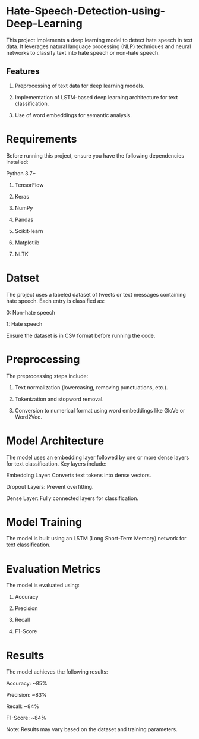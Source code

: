 # Hate-Speech-Detection-using-Deep-Learning

This project implements a deep learning model to detect hate speech in text data. It leverages natural language processing (NLP) techniques and neural networks to classify text into hate speech or non-hate speech.

## Features

1. Preprocessing of text data for deep learning models.

2. Implementation of LSTM-based deep learning architecture for text classification.

3. Use of word embeddings for semantic analysis.

# Requirements

Before running this project, ensure you have the following dependencies installed:

Python 3.7+

1. TensorFlow

2. Keras

3. NumPy

4. Pandas

5. Scikit-learn

6. Matplotlib

7. NLTK

# Datset

The project uses a labeled dataset of tweets or text messages containing hate speech. Each entry is classified as:

0: Non-hate speech

1: Hate speech

 Ensure the dataset is in CSV format before running the code.

# Preprocessing

The preprocessing steps include:

1. Text normalization (lowercasing, removing punctuations, etc.).

2. Tokenization and stopword removal.

3. Conversion to numerical format using word embeddings like GloVe or Word2Vec.

# Model Architecture

The model uses an embedding layer followed by one or more dense layers for text classification. Key layers include:

Embedding Layer: Converts text tokens into dense vectors.

Dropout Layers: Prevent overfitting.

Dense Layer: Fully connected layers for classification.

# Model Training

The model is built using an LSTM (Long Short-Term Memory) network for text classification.

# Evaluation Metrics

The model is evaluated using:

1. Accuracy

2. Precision

3. Recall

4. F1-Score

# Results

The model achieves the following results:

Accuracy: ~85%

Precision: ~83%

Recall: ~84%

F1-Score: ~84%

Note: Results may vary based on the dataset and training parameters.



   

